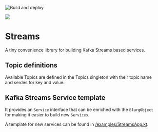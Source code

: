 ![Build and deploy](https://github.com/navikt/dagpenger-streams/workflows/Build%20and%20deploy/badge.svg)

[![](https://jitpack.io/v/navikt/dagpenger-streams.svg)](https://jitpack.io/#navikt/dagpenger-streams)

# Streams

A tiny convenience library for building Kafka Streams based services.

## Topic definitions

Available Topics are defined in the Topics singleton with their topic name and
serdes for key and value.

## Kafka Streams Service template

It provides an `Service` interface that can be enriched with the `BlurgObject`
for making it easier to build new `Services`.

A template for new services can be found in [/examples/StreamsApp.kt](/examples/StreamsApp.kt).

